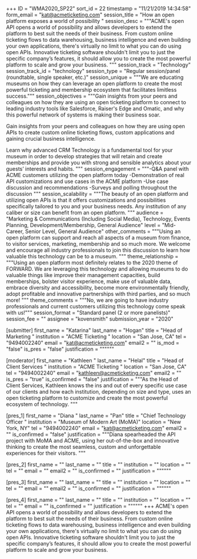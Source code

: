 +++
ID = "WMA2020_SP22"
sort_id = 22
timestamp = "11/21/2019 14:34:58"
form_email = "kat@acmeticketing.com"
session_title = "How an open platform exposes a world of possibility "
session_desc = """ACME's open API opens a world of possibility and allows developers to extend the platform to best suit the needs of their business.  From custom online ticketing flows to data warehousing, business intelligence and even building your own applications, there's virtually no limit to what you can do using open APIs. Innovative ticketing software shouldn't limit you to just the specific company’s features, it should allow you to create the most powerful platform to scale and grow your business.
"""
session_track = "Technology"
session_track_id = "technology"
session_type = "Regular session/panel (roundtable, single speaker, etc.)"
session_unique = """We are educating museums on how they can leverage an open platform to create the most powerful ticketing and membership ecosystem that facilitates limitless success."""
session_objectives = """Gain insights from your peers and colleagues on how they are using an open ticketing platform to connect to leading industry tools like Salesforce, Raiser's Edge and Omatic, and why this powerful network of systems is making their business soar.

Gain insights from your peers and colleagues on how they are using open APIs to create custom online ticketing flows, custom applications and gaining crucial business intelligence.

Learn why advanced CRM Technology is a fundamental tool for your museum in order to develop strategies that will retain and create memberships and provide you with strong and sensible analytics about your guests’ interests and habits.
"""
session_engagement = """-Q&A panel with ACME customers utilizing the open platform today
-Demonstration of real API customizations and use cases in the ACME platform
-Use case discussion and recommendations
-Surveys and polling throughout the discussion
"""
session_scalability = """The beauty of an open platform and utilizing open APIs is that it offers customizations and possibilities specifically tailored to you and your business needs. Any institution of any caliber or size can benefit from an open platform. """
audience = "Marketing & Communications (Including Social Media), Technology, Events Planning, Development/Membership, General Audience"
level = "Mid-Career, Senior Level, General Audience"
other_comments = """Using an open platform can support and reach all aspects of a museum from finance, to visitor services, marketing, membership and so much more. We welcome and encourage all industry professionals to join this discussion to learn how valuable this technology can be to a museum.
"""
theme_relationship = """Using an open platform most definitely relates to the 2020 theme of FORWARD. We are leveraging this technology and allowing museums to do valuable things like improve their management capacities, build memberships, bolster visitor experience, make use of valuable data, embrace diversity and accessibility, become more environmentally friendly, adopt profitable and innovative partnerships with third parties, and so much more!
"""
theme_comments = """No, we are going to have industry professionals and current customers utilizing this technology come speak with us!"""
session_format = "Standard panel (2 or more panelists)"
session_fee = ""
assignee = "kovensmith"
submission_year = "2020"

[submitter]
first_name = "Katarina"
last_name = "Hogan"
title = "Head of Marketing "
institution = "ACME Ticketing "
location = "San Jose, CA"
tel = "9494002240"
email = "kat@acmeticketing.com"
email2 = ""
is_mod = "false"
is_pres = "false"
justification = """"""

[moderator]
first_name = "Kathleen "
last_name = "Helal"
title = "Head of Client Services "
institution = "ACME Ticketing "
location = "San Jose, CA"
tel = "9494002240"
email = "kathleen@acmeticketing.com"
email2 = ""
is_pres = "true"
is_confirmed = "false"
justification = """As the Head of Client Services, Kathleen knows the ins and out of every specific use case of our clients and how each institution, depending on size and type, uses an open ticketing platform to customize and create the most powerful ecosystem of technology. """

[pres_1]
first_name = "Diana "
last_name = "Pan"
title = "Chief Technology Officer "
institution = "Museum of Modern Art (MoMA)"
location = "New York, NY"
tel = "9494002240"
email = "kat@acmeticketing.com"
email2 = ""
is_confirmed = "false"
justification = """Diana spearheaded the API project with MoMA and ACME, using her out-of-the-box and innovative thinking to create the most seamless, custom and unforgettable experiences for their visitors. """

[pres_2]
first_name = ""
last_name = ""
title = ""
institution = ""
location = ""
tel = ""
email = ""
email2 = ""
is_confirmed = ""
justification = """"""

[pres_3]
first_name = ""
last_name = ""
title = ""
institution = ""
location = ""
tel = ""
email = ""
email2 = ""
is_confirmed = ""
justification = """"""

[pres_4]
first_name = ""
last_name = ""
title = ""
institution = ""
location = ""
tel = ""
email = ""
is_confirmed = ""
justification = """"""
+++
ACME's open API opens a world of possibility and allows developers to extend the platform to best suit the needs of their business.  From custom online ticketing flows to data warehousing, business intelligence and even building your own applications, there's virtually no limit to what you can do using open APIs. Innovative ticketing software shouldn't limit you to just the specific company’s features, it should allow you to create the most powerful platform to scale and grow your business.
